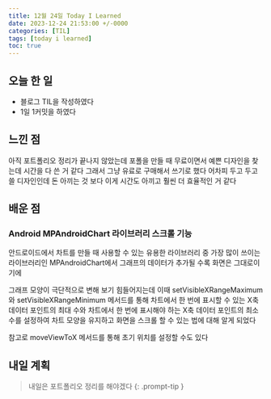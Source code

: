 ```yaml
---
title: 12월 24일 Today I Learned
date: 2023-12-24 21:53:00 +/-0000
categories: [TIL]
tags: [today i learned]
toc: true
---
```


## 오늘 한 일

* 블로그 TIL을 작성하였다
* 1일 1커밋을 하였다

## 느낀 점

아직 포트폴리오 정리가 끝나지 않았는데 포폴을 만들 때 무료이면서 예쁜 디자인을 찾는데 시간을 다 쓴 거 같다 그래서 그냥 유료로 구매해서 쓰기로 했다 어차피 두고 두고 쓸 디자인인데 돈 아끼는 것 보다 이게 시간도 아끼고 훨씬 더 효율적인 거 같다

## 배운 점

### Android MPAndroidChart 라이브러리 스크롤 기능

안드로이드에서 차트를 만들 때 사용할 수 있는 유용한 라이브러리 중 가장 많이 쓰이는 라이브러리인 MPAndroidChart에서 그래프의 데이터가 추가될 수록 화면은 그대로이기에

그래프 모양이 극단적으로 변해 보기 힘들어지는데 이때 setVisibleXRangeMaximum와 setVisibleXRangeMinimum 메서드를 통해 차트에서 한 번에 표시할 수 있는 X축 데이터 포인트의 최대 수와 차트에서 한 번에 표시해야 하는 X축 데이터 포인트의 최소 수를 설정하여 차트 모양을 유지하고 화면을 스크롤 할 수 있는 법에 대해 알게 되었다 

참고로 moveViewToX 메서드를 통해 초기 위치를 설정할 수도 있다

## 내일 계획

> 내일은 포트폴리오 정리를 해야겠다
{: .prompt-tip }

